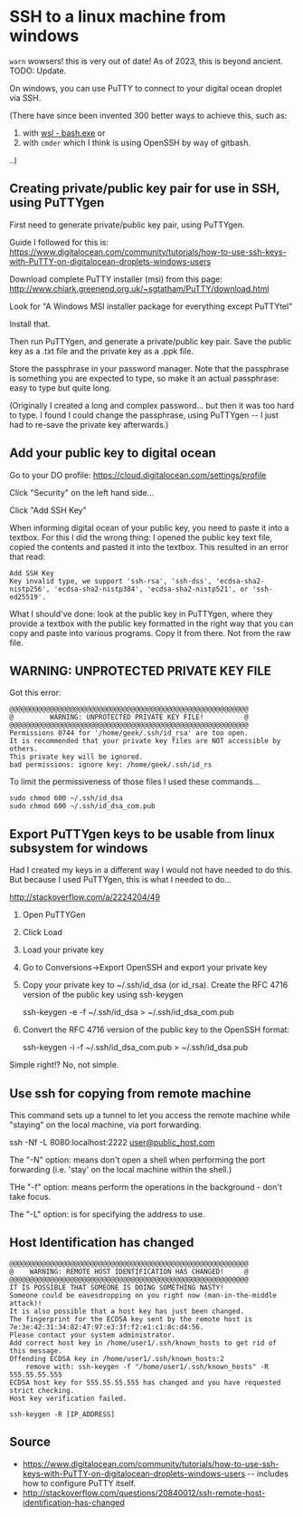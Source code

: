 ﻿# SSH to a linux machine from windows

`warn` wowsers! this is very out of date! As of 2023, this is beyond ancient. TODO: Update.

On windows, you can use PuTTY to connect to your digital ocean droplet via SSH.

(There have since been invented 300 better ways to achieve this, such as:

   1. with [wsl - bash.exe](../windows/bash_on_windows.md) or
   2. with `cmder` which I think is using OpenSSH by way of gitbash.

..)

## Creating private/public key pair for use in SSH, using PuTTYgen

First need to generate private/public key pair, using PuTTYgen.

Guide I followed for this is: <https://www.digitalocean.com/community/tutorials/how-to-use-ssh-keys-with-PuTTY-on-digitalocean-droplets-windows-users>

Download complete PuTTY installer (msi) from this page: <http://www.chiark.greenend.org.uk/~sgtatham/PuTTY/download.html>

Look for "A Windows MSI installer package for everything except PuTTYtel"

Install that.

Then run PuTTYgen, and generate a private/public key pair. Save the public key as a .txt file and the private key as a .ppk file.

Store the passphrase in your password manager. Note that the passphrase is something you are expected to type, so make it an actual passphrase: easy to type but quite long.

(Originally I created a long and complex password... but then it was too hard to type. I found I could change the passphrase, using PuTTYgen -- I just had to re-save the private key afterwards.)

## Add your public key to digital ocean

Go to your DO profile: <https://cloud.digitalocean.com/settings/profile>

Click "Security" on the left hand side...

Click "Add SSH Key"

When informing digital ocean of your public key, you need to paste it into a textbox. For this I did the wrong thing: I opened the public key text file, copied the contents and pasted it into the textbox. This resulted in an error that read:

    Add SSH Key
    Key invalid type, we support 'ssh-rsa', 'ssh-dss', 'ecdsa-sha2-nistp256', 'ecdsa-sha2-nistp384', 'ecdsa-sha2-nistp521', or 'ssh-ed25519'.

What I should've done: look at the public key in PuTTYgen, where they provide a textbox with the public key formatted in the right way that you can copy and paste into various programs. Copy it from there. Not from the raw file.

## WARNING: UNPROTECTED PRIVATE KEY FILE

Got this error:

    @@@@@@@@@@@@@@@@@@@@@@@@@@@@@@@@@@@@@@@@@@@@@@@@@@@@@@@@@@@
    @         WARNING: UNPROTECTED PRIVATE KEY FILE!          @
    @@@@@@@@@@@@@@@@@@@@@@@@@@@@@@@@@@@@@@@@@@@@@@@@@@@@@@@@@@@
    Permissions 0744 for '/home/geek/.ssh/id_rsa' are too open.
    It is recommended that your private key files are NOT accessible by others.
    This private key will be ignored.
    bad permissions: ignore key: /home/geek/.ssh/id_rs

To limit the permissiveness of those files I used these commands...

    sudo chmod 600 ~/.ssh/id_dsa
    sudo chmod 600 ~/.ssh/id_dsa_com.pub

## Export PuTTYgen keys to be usable from linux subsystem for windows

Had I created my keys in a different way I would not have needed to do this. But because I used PuTTYgen, this is what I needed to do...

<http://stackoverflow.com/a/2224204/49>

1. Open PuTTYGen
2. Click Load
3. Load your private key
4. Go to Conversions->Export OpenSSH and export your private key
5. Copy your private key to ~/.ssh/id_dsa (or id_rsa).
Create the RFC 4716 version of the public key using  ssh-keygen

    ssh-keygen -e -f ~/.ssh/id_dsa > ~/.ssh/id_dsa_com.pub

6. Convert the RFC 4716 version of the public key to the OpenSSH format:

    ssh-keygen -i -f ~/.ssh/id_dsa_com.pub > ~/.ssh/id_dsa.pub

Simple right!? No, not simple.

## Use ssh for copying from remote machine

This command sets up a tunnel to let you access the remote machine while "staying" on the local machine, via port forwarding.

   ssh -Nf -L 8080:localhost:2222 user@public_host.com

The "-N" option: means don't open a shell when performing the port forwarding (i.e. 'stay' on the local machine within the shell.)

THe "-f" option: means perform the operations in the background - don't take focus.

The "-L" option: is for specifying the address to use.

## Host Identification has changed

	@@@@@@@@@@@@@@@@@@@@@@@@@@@@@@@@@@@@@@@@@@@@@@@@@@@@@@@@@@@
	@    WARNING: REMOTE HOST IDENTIFICATION HAS CHANGED!     @
	@@@@@@@@@@@@@@@@@@@@@@@@@@@@@@@@@@@@@@@@@@@@@@@@@@@@@@@@@@@
	IT IS POSSIBLE THAT SOMEONE IS DOING SOMETHING NASTY!
	Someone could be eavesdropping on you right now (man-in-the-middle attack)!
	It is also possible that a host key has just been changed.
	The fingerprint for the ECDSA key sent by the remote host is
	7e:3e:42:31:34:82:47:97:e3:3f:f2:e1:c1:8c:d4:56.
	Please contact your system administrator.
	Add correct host key in /home/user1/.ssh/known_hosts to get rid of this message.
	Offending ECDSA key in /home/user1/.ssh/known_hosts:2
		remove with: ssh-keygen -f "/home/user1/.ssh/known_hosts" -R 555.55.55.555
	ECDSA host key for 555.55.55.555 has changed and you have requested strict checking.
	Host key verification failed.

    ssh-keygen -R [IP_ADDRESS]

## Source

- <https://www.digitalocean.com/community/tutorials/how-to-use-ssh-keys-with-PuTTY-on-digitalocean-droplets-windows-users> -- includes how to configure PuTTY itself.
- <http://stackoverflow.com/questions/20840012/ssh-remote-host-identification-has-changed>
